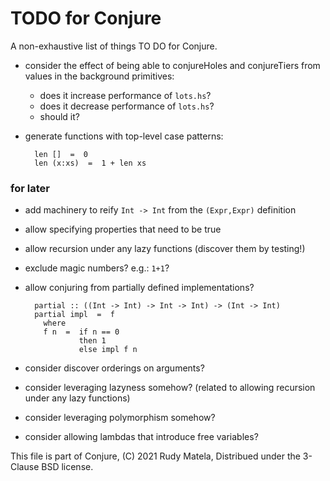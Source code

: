 TODO for Conjure
================

A non-exhaustive list of things TO DO for Conjure.

* consider the effect of being able to conjureHoles and conjureTiers
  from values in the background primitives:

	- does it increase performance of `lots.hs`?
	- does it decrease performance of `lots.hs`?
	- should it?

* generate functions with top-level case patterns:

        len []  =  0
        len (x:xs)  =  1 + len xs


### for later

* add machinery to reify `Int -> Int` from the `(Expr,Expr)` definition

* allow specifying properties that need to be true

* allow recursion under any lazy functions (discover them by testing!)

* exclude magic numbers?  e.g.: `1+1`?

* allow conjuring from partially defined implementations?

        partial :: ((Int -> Int) -> Int -> Int) -> (Int -> Int)
        partial impl  =  f
          where
          f n  =  if n == 0
                  then 1
                  else impl f n

* consider discover orderings on arguments?

* consider leveraging lazyness somehow?
  (related to allowing recursion under any lazy functions)

* consider leveraging polymorphism somehow?

* consider allowing lambdas that introduce free variables?


This file is part of Conjure,
(C) 2021 Rudy Matela,
Distribued under the 3-Clause BSD license.
